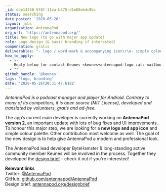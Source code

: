 ```yaml
---
_id: ebe14450-9f8f-11ea-b675-d1e80ebdc9bc
status: searching
date_posted: '2020-05-26'
layout: jobs
organization: AntennaPod
org_url: 'https://antennapod.org/'
title: New logo (to go with major app update)
role: Logo design (& basic branding if interested)
compensation: gratis
deliverables: "- logo / word-mark & accompanying icon\r\n- simple colour palette\r\n- optionally, if you're eager: new promotional visuals & design ideas for a new website"
how_to_apply:
  - >-
    Reply below (or contact Keunes <keunes+antennapod-logo :at: mailbox.org>)
  - ""
github_handle: '@keunes'
tags: 'logo, branding'
date: '2020-05-26T20:31:47.618Z'
---
```

_AntennaPod is a podcast manager and player for Android. Contrary to many of its competitors, it is open source (MIT License), developed and translated by volunteers, gratis and ad-free._

The app’s current main developer is currently working on **AntennaPod version 2**, an important update with lots of bug fixes and UI improvements. To honour this major step, we are looking for a **new logo and app icon** and simple colour palette. Other contribution most welcome as well. The goal of the new design is to help give AntennaPod a modern and professional look.

The AntennaPod lead developer ByteHamster & long-standing active community member Keunes will be involved in the process. Together they developed the [design brief](https://antennapod.org/designbrief) - check it out if you're interested!

**Relevant links**<br>
Twitter: [@AntennaPod](https://twitter.com/antennapod)<br>
GitHub: [github.com/antennapod/AntennaPod](https://www.github.com/antennapod/AntennaPod)<br>
Design brief: [antennapod.org/designbrief](https://antennapod.org/designbrief)
